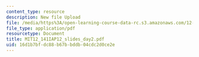 ```yaml
---
content_type: resource
description: New file Upload
file: /media/https%3A/open-learning-course-data-rc.s3.amazonaws.com/12-141-electron-microprobe-analysis-january-iap-2012/16d1b7bfdc88b67bbddb04cdc2d0ce2e_MIT12_141IAP12_slides_day2.pdf
file_type: application/pdf
resourcetype: Document
title: MIT12_141IAP12_slides_day2.pdf
uid: 16d1b7bf-dc88-b67b-bddb-04cdc2d0ce2e
---
```

